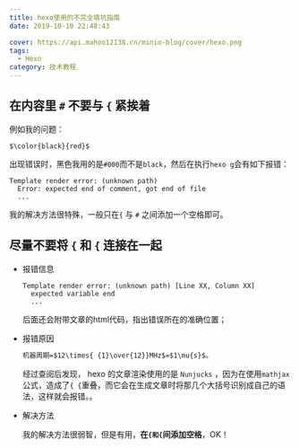 ```yaml
---
title: hexo使用的不完全填坑指南
date: 2019-10-10 22:48:43

cover: https://api.mahoo12138.cn/minio-blog/cover/hexo.png
tags:
  - Hexo
category: 技术教程
---
```


## 在内容里 `#` 不要与 `{` 紧挨着

例如我的问题：

```
$\color{black}{red}$
```

出现错误时，黑色我用的是`#000`而不是`black`，然后在执行`hexo g`会有如下报错：

```shell
Template render error: (unknown path)
  Error: expected end of comment, got end of file
  ...
```

我的解决方法很特殊，一般只在`{` 与 `#` 之间添加一个空格即可。

## 尽量不要将 `{` 和 `{` 连接在一起

- 报错信息

  ```shell
  Template render error: (unknown path) [Line XX, Column XX]
    expected variable end
    ...
  ```

  后面还会附带文章的html代码，指出错误所在的准确位置；

- 报错原因

  ```markdown
  机器周期=$12\times{ {1}\over{12}}MHz$=$1\mu{s}$。
  ```

  经过查阅后发现， hexo 的文章渲染使用的是 `Nunjucks` ，因为在使用`mathjax`公式，造成了`{ {`重叠，而它会在生成文章时将那几个大括号识别成自己的语法，这样就会报错。。

- 解决方法

  我的解决方法很弱智，但是有用，**在`{和{`间添加空格**，OK！
